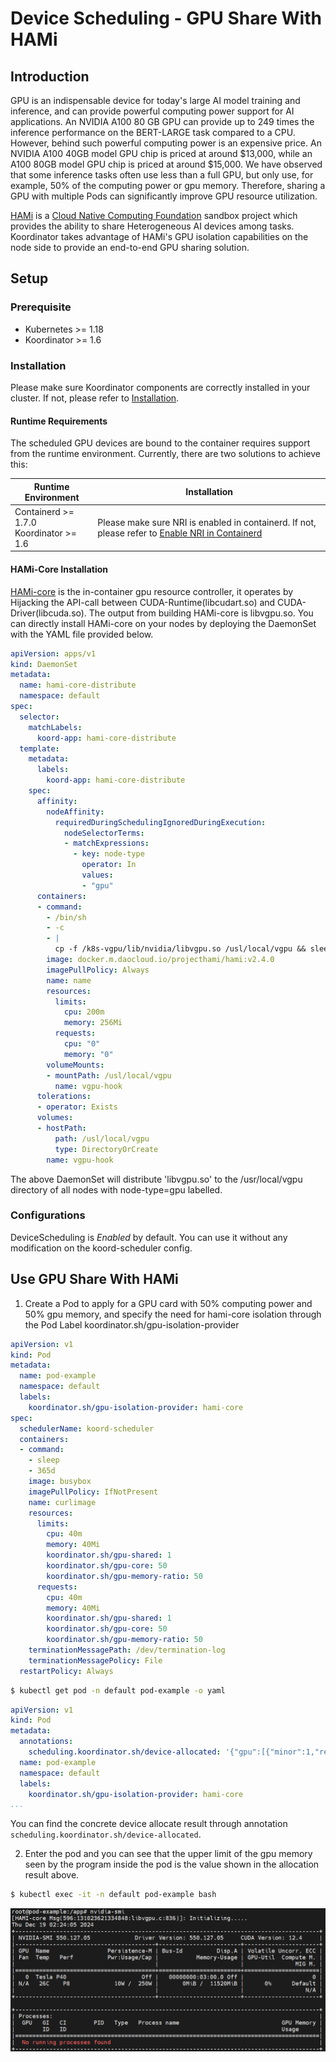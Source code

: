 # Device Scheduling - GPU Share With HAMi

## Introduction

GPU is an indispensable device for today's large AI model training and inference, and can provide powerful computing power support for AI applications. An NVIDIA A100 80 GB GPU can provide up to 249 times the inference performance on the BERT-LARGE task compared to a CPU. However, behind such powerful computing power is an expensive price. An NVIDIA A100 40GB model GPU chip is priced at around $13,000, while an A100 80GB model GPU chip is priced at around $15,000. We have observed that some inference tasks often use less than a full GPU, but only use, for example, 50% of the computing power or gpu memory. Therefore, sharing a GPU with multiple Pods can significantly improve GPU resource utilization.

[HAMi](https://project-hami.io/docs/developers/hami-core-design/) is a [Cloud Native Computing Foundation](https://cncf.io/) sandbox project which provides the ability to share Heterogeneous AI devices among tasks. Koordinator takes advantage of HAMi's GPU isolation capabilities on the node side to provide an end-to-end GPU sharing solution.

## Setup

### Prerequisite

- Kubernetes >= 1.18
- Koordinator >= 1.6

### Installation

Please make sure Koordinator components are correctly installed in your cluster. If not, please refer to [Installation](/docs/installation).

#### Runtime Requirements

The scheduled GPU devices are bound to the container requires support from the runtime environment. Currently, there are two solutions to achieve this:

| Runtime Environment                           | Installation                                                 |
| --------------------------------------------- | ------------------------------------------------------------ |
| Containerd >= 1.7.0 <br /> Koordinator >= 1.6 | Please make sure NRI is enabled in containerd. If not, please refer to [Enable NRI in Containerd](https://github.com/containerd/containerd/blob/main/docs/NRI.md) |

#### HAMi-Core Installation

[HAMi-core](https://github.com/Project-HAMi/HAMi-core) is the in-container gpu resource controller, it operates by Hijacking the API-call between CUDA-Runtime(libcudart.so) and CUDA-Driver(libcuda.so). The output from building HAMi-core is libvgpu.so. You can directly install HAMi-core on your nodes by deploying the DaemonSet with the YAML file provided below.

```yaml
apiVersion: apps/v1
kind: DaemonSet
metadata:
  name: hami-core-distribute
  namespace: default
spec:
  selector:
    matchLabels:
      koord-app: hami-core-distribute
  template:
    metadata:
      labels:
        koord-app: hami-core-distribute
    spec:
      affinity:
        nodeAffinity:
          requiredDuringSchedulingIgnoredDuringExecution:
            nodeSelectorTerms:
            - matchExpressions:
              - key: node-type
                operator: In
                values:
                - "gpu"
      containers:
      - command:
        - /bin/sh
        - -c
        - |
          cp -f /k8s-vgpu/lib/nvidia/libvgpu.so /usl/local/vgpu && sleep 3600000
        image: docker.m.daocloud.io/projecthami/hami:v2.4.0
        imagePullPolicy: Always
        name: name
        resources:
          limits:
            cpu: 200m
            memory: 256Mi
          requests:
            cpu: "0"
            memory: "0"
        volumeMounts:
        - mountPath: /usl/local/vgpu
          name: vgpu-hook
      tolerations:
      - operator: Exists
      volumes:
      - hostPath:
          path: /usl/local/vgpu
          type: DirectoryOrCreate
        name: vgpu-hook
```

The above DaemonSet will distribute 'libvgpu.so' to the /usr/local/vgpu directory of all nodes with node-type=gpu labelled.

### Configurations

DeviceScheduling is *Enabled* by default. You can use it without any modification on the koord-scheduler config.

## Use GPU Share With HAMi

1. Create a Pod to apply for a GPU card with 50% computing power and 50% gpu memory, and specify the need for hami-core isolation through the Pod Label koordinator.sh/gpu-isolation-provider

```yaml
apiVersion: v1
kind: Pod
metadata:
  name: pod-example
  namespace: default
  labels:
    koordinator.sh/gpu-isolation-provider: hami-core
spec:
  schedulerName: koord-scheduler
  containers:
  - command:
    - sleep
    - 365d
    image: busybox
    imagePullPolicy: IfNotPresent
    name: curlimage
    resources:
      limits:
        cpu: 40m
        memory: 40Mi
        koordinator.sh/gpu-shared: 1
        koordinator.sh/gpu-core: 50
        koordinator.sh/gpu-memory-ratio: 50
      requests:
        cpu: 40m
        memory: 40Mi
        koordinator.sh/gpu-shared: 1
        koordinator.sh/gpu-core: 50
        koordinator.sh/gpu-memory-ratio: 50
    terminationMessagePath: /dev/termination-log
    terminationMessagePolicy: File
  restartPolicy: Always
```

```bash
$ kubectl get pod -n default pod-example -o yaml
```

```yaml
apiVersion: v1
kind: Pod
metadata:
  annotations:
    scheduling.koordinator.sh/device-allocated: '{"gpu":[{"minor":1,"resources":{"koordinator.sh/gpu-core":"50","koordinator.sh/gpu-memory":"11520Mi","koordinator.sh/gpu-memory-ratio":"50"}}]}'
  name: pod-example
  namespace: default
  labels:
    koordinator.sh/gpu-isolation-provider: hami-core
...
```

You can find the concrete device allocate result through annotation `scheduling.koordinator.sh/device-allocated`.

2. Enter the pod and you can see that the upper limit of the gpu memory seen by the program inside the pod is the value shown in the allocation result above.

```bash
$ kubectl exec -it -n default pod-example bash
```

![image](/img/gpu-share-with-hami-result.png)
